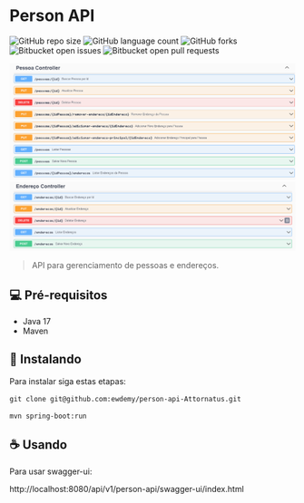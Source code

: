 # Person API

<!---Esses são exemplos. Veja https://shields.io para outras pessoas ou para personalizar este conjunto de escudos. Você pode querer incluir dependências, status do projeto e informações de licença aqui--->

![GitHub repo size](https://img.shields.io/github/repo-size/ewdemy/README-template?style=for-the-badge)
![GitHub language count](https://img.shields.io/github/languages/count/ewdemy/README-template?style=for-the-badge)
![GitHub forks](https://img.shields.io/github/forks/ewdemy/README-template?style=for-the-badge)
![Bitbucket open issues](https://img.shields.io/bitbucket/issues/ewdemy/README-template?style=for-the-badge)
![Bitbucket open pull requests](https://img.shields.io/bitbucket/pr-raw/ewdemy/README-template?style=for-the-badge)

<img src="./imgs/Screenshot (20).png" alt="exemplo imagem">
<img src="./imgs/Screenshot (21).png" alt="exemplo imagem">

> API para gerenciamento de pessoas e endereços.

## 💻 Pré-requisitos

* Java 17
* Maven

## 🚀 Instalando

Para instalar siga estas etapas:

```
git clone git@github.com:ewdemy/person-api-Attornatus.git
```

```
mvn spring-boot:run
```

## ☕ Usando

Para usar swagger-ui:

http://localhost:8080/api/v1/person-api/swagger-ui/index.html

